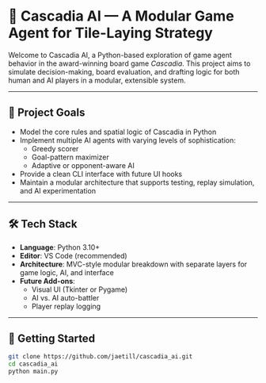 # 🌲 Cascadia AI — A Modular Game Agent for Tile-Laying Strategy

Welcome to Cascadia AI, a Python-based exploration of game agent behavior in the award-winning board game *Cascadia*. This project aims to simulate decision-making, board evaluation, and drafting logic for both human and AI players in a modular, extensible system.

---

## 🎯 Project Goals

- Model the core rules and spatial logic of Cascadia in Python
- Implement multiple AI agents with varying levels of sophistication:
  - Greedy scorer
  - Goal-pattern maximizer
  - Adaptive or opponent-aware AI
- Provide a clean CLI interface with future UI hooks
- Maintain a modular architecture that supports testing, replay simulation, and AI experimentation

---

## 🛠️ Tech Stack

- **Language**: Python 3.10+
- **Editor**: VS Code (recommended)
- **Architecture**: MVC-style modular breakdown with separate layers for game logic, AI, and interface
- **Future Add-ons**:
  - Visual UI (Tkinter or Pygame)
  - AI vs. AI auto-battler
  - Player replay logging

---

## 🚀 Getting Started

```bash
git clone https://github.com/jaetill/cascadia_ai.git
cd cascadia_ai
python main.py
